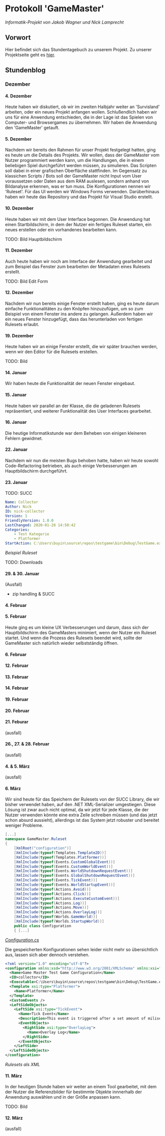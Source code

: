 # Protokoll 'GameMaster'

*Informatik-Projekt von Jakob Wagner und Nick Lamprecht*

## Vorwort

Hier befindet sich das Stundentagebuch zu unserem Projekt. Zu unserer Projektseite geht es [hier](Projektseite.md).

## Stundenblog

### Dezember

#### 4. Dezember

Heute haben wir diskutiert, ob wir im zweiten Halbjahr weiter an 'Survisland' arbeiten, oder ein neues Projekt anfangen wollen. Schlußendlich haben wir uns für eine Anwendung entschieden, die in der Lage ist das Spielen von Computer- und Browsergames zu übernehmen. Wir haben die Anwendung den 'GameMaster' getauft.

#### 5. Dezember

Nachdem wir bereits den Rahmen für unser Projekt festgelegt hatten, ging es heute um die Details des Projekts. Wir wollen, dass der GameMaster vom Nutzer programmiert werden kann, um die Handlungen, die in einem beliebigen Spiel durchgeführt werden müssen, zu simulieren. Das Scripten soll dabei in einer grafischen Oberfläche stattfinden. Im Gegensatz zu klassichen Scripts / Bots soll der GameMaster nicht Input vom User voraussetzen oder Daten aus dem RAM auslesen, sondern anhand von Bildanalyse erkennen, was er tun muss. Die Konfigurationen nennen wir 'Ruleset'.
Für das UI werden wir Windows Forms verwenden.
Darüberhinaus haben wir heute das Repository und das Projekt für Visual Studio erstellt.

#### 10. Dezember

Heute haben wir mit dem User Interface begonnen. Die Anwendung hat einen Startbildschirm, in dem der Nutzer ein fertiges Ruleset starten, ein neues erstellen oder ein vorhandenes bearbeiten kann.

TODO: Bild Hauptbildschirm


#### 11. Dezember

Auch heute haben wir noch am Interface der Anwendung gearbeitet und zum Beispiel das Fenster zum bearbeiten der Metadaten eines Rulesets erstellt.

TODO: Bild Edit Form

#### 12. Dezember

Nachdem wir nun bereits einige Fenster erstellt haben, ging es heute darum einfache Funktionalitäten zu den Knöpfen hinzuzufügen, um so zum Beispiel von einem Fenster ins andere zu gelangen.
Außerdem haben wir ein neues Fenster hinzugefügt, dass das herunterladen von fertigen Rulesets erlaubt.

#### 19. Dezember

Heute haben wir an einige Fenster erstellt, die wir später brauchen werden, wenn wir den Editor für die Rulesets erstellen.

TODO: Bild

#### 14. Januar

Wir haben heute die Funktionalität der neuen Fenster eingebaut.

#### 15. Januar

Heute haben wir parallel an der Klasse, die die geladenen Rulesets repräsentiert, und weiterer Funktionalität des User Interfaces gearbeitet.

#### 16. Januar

Die heutige Informatikstunde war dem Beheben von einigen kleineren Fehlern gewidmet.

#### 22. Januar

Nachdem wir nun die meisten Bugs behoben hatte, haben wir heute sowohl Code-Refactoring betrieben, als auch einige Verbesserungen am Hauptbildschirm durchgeführt.

#### 23. Januar

TODO: SUCC

```yml
Name: Collector
Author: Nick
ID: nick-collector
Version: 1
FriendlyVersion: 1.0.0
LastChanged: 2020-01-28 14:50:42
Categories:
    - Test Kategorie
    - Platformer
StartAction: C:\Users\buyin\source\repos\testgame\bin\Debug\TestGame.exe
```
*Beispiel Ruleset*

TODO: Downloads

#### 29. & 30. Januar

(Ausfall)

* zip handling & SUCC

#### 4. Februar

#### 5. Februar

Heute ging es um kleine UX Verbesserungen und darum, dass sich der Hauptbildschirm des GameMasters minimiert, wenn der Nutzer ein Ruleset startet. Und wenn die Prozess des Rulesets beendet wird, sollte der GameMaster sich natürlich wieder selbstständig öffnen.

#### 6. Februar

#### 12. Februar

#### 13. Februar

#### 14. Februar

#### 19. Februar

#### 20. Februar

#### 21. Feburar

(ausfall)

#### 26., 27. & 28. Februar

(ausfall)

#### 4. & 5. März

(ausfall)

#### 6. März

Wir sind heute für das Speichern der Rulesets von der SUCC Library, die wir bisher verwendet haben, auf den .NET XML-Serializer umgestiegen. Diese Lösung ist zwar auch nicht optimal, da wir jetzt für jede Klasse, die der Nutzer verwenden könnte eine extra Zeile schreiben müssen (und das jetzt schon absurd aussieht), allerdings ist das System jetzt robuster und bereitet weniger Probleme.

```c#
[...]
namespace GameMaster.Ruleset
{
    [XmlRoot("configuration")]
    [XmlInclude(typeof(Templates.Template2D))]
    [XmlInclude(typeof(Templates.Platformer))]
    [XmlInclude(typeof(Events.CustomGlobalEvent))]
    [XmlInclude(typeof(Events.CustomWorldEvent))]
    [XmlInclude(typeof(Events.WorldShutdownRequestEvent))]
    [XmlInclude(typeof(Events.GlobalShutdownRequestEvent))]
    [XmlInclude(typeof(Events.TickEvent))]
    [XmlInclude(typeof(Events.WorldStartupEvent))]
    [XmlInclude(typeof(Actions.Avoid))]
    [XmlInclude(typeof(Actions.Click))]
    [XmlInclude(typeof(Actions.ExecuteCustomEvent))]
    [XmlInclude(typeof(Actions.Log))]
    [XmlInclude(typeof(Actions.Move))]
    [XmlInclude(typeof(Actions.OverlayLog))]
    [XmlInclude(typeof(Worlds.GameWorld))]
    [XmlInclude(typeof(Worlds.StartupWorld))]
    public class Configuration
    { [...]
```
*[Configuration.cs](GameMaster/Ruleset/Configuration.cs)*

Die gespeicherten Konfigurationen sehen leider nicht mehr so übersichtlich aus, lassen sich aber dennoch verstehen.

```xml
<?xml version="1.0" encoding="utf-8"?>
<configuration xmlns:xsd="http://www.w3.org/2001/XMLSchema" xmlns:xsi="http://www.w3.org/2001/XMLSchema-instance">
  <Name>Game Master Test Game Configuration</Name>
  <ID>collector</ID>
  <Executable>C:\Users\buyin\source\repos\testgame\bin\Debug\TestGame.exe</Executable>
  <Template xsi:type="Platformer">
    <Name>Platformer</Name>
  </Template>
  <CustomEvents />
  <LeftSideObjects>
    <LeftSide xsi:type="TickEvent">
      <Name>Tick Event</Name>
      <Description>This event is triggered after a set amount of miliseconds. Useful for recurring actions. Timeframe can be changed in the template settings.</Description>
      <EventObjects>
        <RightSide xsi:type="OverlayLog">
          <Name>Overlay Log</Name>
        </RightSide>
      </EventObjects>
    </LeftSide>
  </LeftSideObjects>
</configuration>
```
*Rulesets als XML*

#### 11. März

In der heutigen Stunde haben wir weiter an einem Tool gearbeitet, mit dem der Nutzer die Referenzbilder für bestimmte Objekte innnerhalb der Anwendung auswählen und in der Größe anpassen kann.

TODO: Bild


#### 12. März

(ausfall)

